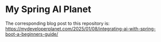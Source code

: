 # My Spring AI Planet

The corresponding blog post to this repository is: https://mydeveloperplanet.com/2025/01/08/integrating-ai-with-spring-boot-a-beginners-guide/
